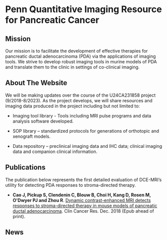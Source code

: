 # Penn Quantitative Imaging Resource for Pancreatic Cancer

## Mission
Our mission is to facilitate the development of effective therapies for pancreatic ductal adenocarcinoma (PDA) via the applications of imaging tools. We strive to develop robust imaging tools in murine models of PDA and translate them to the clinic in settings of co-clinical imaging.

## About The Website
We will be making updates over the course of the U24CA231858 project (9/2018-8/2023). As the project develops, we will share resources and imaging data produced in the project including but not limited to: 

* Imaging tool library - Tools including MRI pulse programs and data analysis software developed.

* SOP library – standardized protocols for generations of orthotopic and xenograft models.

* Data repository – preclinical imaging data and IHC data; clinical imaging data and companion clinical information.

## Publications
The publication below represents the first detailed evaluation of DCE-MRI’s utility for detecting PDA responses to stroma-directed therapy.

* **Cao J, Pickup S, Clendenin C, Blouw B, Choi H, Kang D, Rosen M, O'Dwyer PJ and Zhou R**. [Dynamic contrast-enhanced MRI detects responses to stroma-directed therapy in mouse models of pancreatic ductal adenocarcinoma](https://doi.org/10.1158/1078-0432.CCR-18-2276). Clin Cancer Res. Dec. 2018 (Epub ahead of print).

## News

